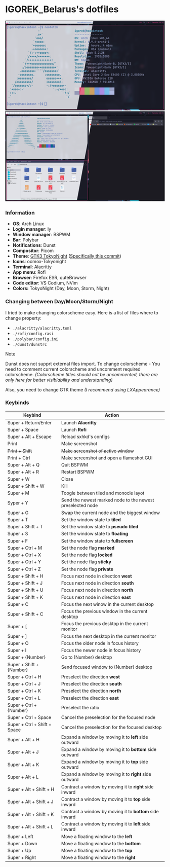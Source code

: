 # IGOREK_Belarus's dotfiles

<img src="./screenshots/Main.png">
<img src="./screenshots/Showcase.png">

### Information

- **OS**: Arch Linux
- **Login manager**: ly
- **Window manager**: BSPWM
- **Bar**: Polybar
- **Notifications**: Dunst
- **Compositor**: Picom
- **Theme**: [GTK3 TokyoNight](https://github.com/Fausto-Korpsvart/Tokyo-Night-GTK-Theme) ([Specifically this commit](https://github.com/Fausto-Korpsvart/Tokyonight-GTK-Theme/commit/94fba793d3e25f1da0f769d4f41e2fff6e1d0724))
- **Icons**: oomox-Tokyonight
- **Terminal**: Alacritty
- **App menu**: Rofi
- **Browser**: Firefox ESR, quteBrowser
- **Code editor**: VS Codium, NVim
- **Colors:** TokyoNight (Day, Moon, Storm, Night)

### Changing between Day/Moon/Storm/Night

I tried to make changing colorscheme easy. Here is a list of files where to change property:

- ``./alacritty/alacritty.toml``
- ``./rofi/config.rasi``
- ``./polybar/config.ini``
- ``./dunst/dunstrc``

>[!Note]
>Dunst does not supprt external files import. To change colorscheme - You need to comment current colorscheme and uncomment required colorscheme. *(Colorscheme titles should not be uncommented, there are only here for better visiblability and understanding)*

Also, you need to change GTK theme *(I recommend using LXAppearance)*

### Keybinds

| Keybind | Action |
| --- | --- |
| Super + Return/Enter | Launch **Alacritty** |
| Super + Space | Launch **Rofi** |
| Super + Alt + Escape | Reload sxhkd's configs |
| Print | Make screenshot |
| ~~Print + Shift~~ | ~~Make screenshot of active window~~ |
| Print + Ctrl | Make screenshot and open a flameshot GUI |
| Super + Alt + Q | Quit BSPWM |
| Super + Alt + R | Restart BSPWM |
| Super + W | Close |
| Super + Shift + W | Kill |
| Super + M | Toogle between tiled and monocle layot |
| Syper + Y | Send the newest marked node to the newest preselected node |
| Super + G | Swap the current node and the biggest window |
| Super + T | Set the window state to **tiled** |
| Super + Shift + T | Set the window state to **pseudo tiled** |
| Super + S | Set the window state to **floating** |
| Super + F | Set the window state to **fullscreen** |
| Super + Ctrl + M | Set the node flag **marked** |
| Super + Ctrl + X | Set the node flag **locked** |
| Super + Ctrl + Y | Set the node flag **sticky** |
| Super + Ctrl + Z | Set the node flag **private** |
| Super + Shift + H | Focus next node in direction **west** |
| Super + Shift + J | Focus next node in direction **south** |
| Super + Shift + U | Focus next node in direction **north** |
| Super + Shift + K | Focus next node in direction **east** |
| Super + C | Focus the next winow in the current desktop |
| Super + Shift + C | Focus the previous window in the current desktop |
| Super + [ | Focus the previous desktop in the current monitor |
| Super + ] | Focus the next desktop in the current monitor |
| Super + O | Focus the older node in focus history |
| Super + I | Focus the newer node in focus history |
| Super + {Number} | Go to {Number} desktop |
| Super + Shift + {Number} | Send focused window to {Number} desktop |
| Super + Ctrl + H | Preselect the direction **west** |
| Super + Ctrl + J | Preselect the direction **south** |
| Super + Ctrl + K | Preselect the direction **north** |
| Super + Ctrl + L | Preselect the direction **east** |
| Super + Ctrl + {Number} | Preselect the ratio |
| Super + Ctrl + Space | Cancel the preselection for the focused node |
| Super + Ctrl + Shift + Space | Cancel the preselection for the focused desktop |
| Super + Alt + H | Expand a window by moving it to **left** side outward |
| Super + Alt + J | Expand a window by moving it to **bottom** side outward |
| Super + Alt + K | Expand a window by moving it to **top** side outward |
| Super + Alt + L | Expand a window by moving it to **right** side outward |
| Super + Alt + Shift + H | Contract a window by moving it to **right** side inward |
| Super + Alt + Shift + J | Contract a window by moving it to **top** side inward |
| Super + Alt + Shift + K | Contract a window by moving it to **bottom** side inward |
| Super + Alt + Shift + L | Contract a window by moving it to **left** side inward |
| Super + Left | Move a floating window to the **left** |
| Super + Down | Move a floating window to the **bottom** |
| Super + Up | Move a floating window to the **top** |
| Super + Right | Move a floating window to the **right** |